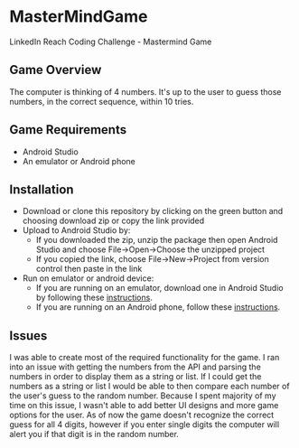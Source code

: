 # MasterMindGame

LinkedIn Reach Coding Challenge - Mastermind Game

## Game Overview
The computer is thinking of 4 numbers.  It's up to the user to guess those numbers, in the correct sequence, within 10 tries.

## Game Requirements
- Android Studio
- An emulator or Android phone

## Installation
- Download or clone this repository by clicking on the green button and choosing download zip or copy the link provided
- Upload to Android Studio by:
   - If you downloaded the zip, unzip the package then open Android Studio and choose File->Open->Choose the unzipped project
   - If you copied the link, choose File->New->Project from version control then paste in the link
- Run on emulator or android device:
   - If you are running on an emulator, download one in Android Studio by following these [instructions](https://www.alphr.com/run-android-emulator/).
   - If you are running on an Android phone, follow these [instructions](https://guides.codepath.com/android/Running-Apps-on-Your-Device).

## Issues

I was able to create most of the required functionality for the game.  I ran into an issue with getting the numbers from the API
and parsing the numbers in order to display them as a string or list.  If I could get the numbers as a string or list I would be
able to then compare each number of the user's guess to the random number. Because I spent majority of my time on this issue, 
I wasn't able to add better UI designs and more game options for the user. As of now the game doesn't recognize the correct guess for 
all 4 digits, however if you enter single digits the computer will alert you if that digit is in the random number.



